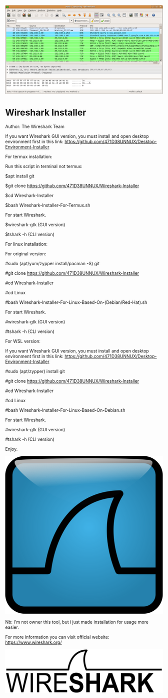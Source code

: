 ![](Wireshark_screenshot.png)

# Wireshark Installer

Author: The Wireshark Team

If you want Wireshark GUI version, you must install and open desktop environment first in this link: https://github.com/471D38UNNUX/Desktop-Environment-Installer

For termux installation:

Run this script in terminal not termux:

$apt install git

$git clone https://github.com/471D38UNNUX/Wireshark-Installer

$cd Wireshark-Installer

$bash Wireshark-Installer-For-Termux.sh

For start Wireshark.

$wireshark-gtk (GUI version)

$tshark -h (CLI version)

For linux installation:

For original version:

#sudo (apt/yum/zypper install/pacman -S) git

#git clone https://github.com/471D38UNNUX/Wireshark-Installer

#cd Wireshark-Installer

#cd Linux

#bash Wireshark-Installer-For-Linux-Based-On-(Debian/Red-Hat).sh

For start Wireshark.

#wireshark-gtk (GUI version)

#tshark -h (CLI version)

For WSL version:

If you want Wireshark GUI version, you must install and open desktop environment first in this link: https://github.com/471D38UNNUX/Desktop-Environment-Installer

#sudo (apt/zypper) install git

#git clone https://github.com/471D38UNNUX/Wireshark-Installer

#cd Wireshark-Installer

#cd Linux

#bash Wireshark-Installer-For-Linux-Based-On-Debian.sh

For start Wireshark.

#wireshark-gtk (GUI version)

#tshark -h (CLI version)

Enjoy.

![](1024px-Wireshark_icon.svg.png)

Nb: I'm not owner this tool, but i just made installation for usage more easier.

For more information you can visit official website: https://www.wireshark.org/

![](1280px-Wireshark_Logo.svg.png)
